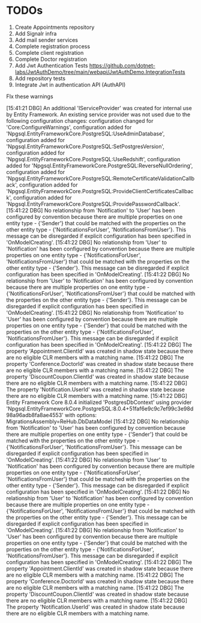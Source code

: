# TODOs
1. Create Appointments repository
2. Add Signalr infra
3. Add mail sender services
4. Complete registration process
5. Complete client registration
6. Complete Doctor registration 
3. Add Jwt Authentication Tests https://github.com/dotnet-labs/JwtAuthDemo/tree/main/webapi/JwtAuthDemo.IntegrationTests 
2. Add repository tests
4. Integrate Jwt in authentication API  (AuthAPI)

FIx these warnings

[15:41:21 DBG] An additional 'IServiceProvider' was created for internal use by Entity Framework. An existing service provider was not used due to the following configuration changes: configuration changed for 'Core:ConfigureWarnings', configuration added for 'Npgsql.EntityFrameworkCore.PostgreSQL:UseAdminDatabase', configuration added for 'Npgsql.EntityFrameworkCore.PostgreSQL:SetPostgresVersion', configuration added for 'Npgsql.EntityFrameworkCore.PostgreSQL:UseRedshift', configuration added for 'Npgsql.EntityFrameworkCore.PostgreSQL:ReverseNullOrdering', configuration added for 'Npgsql.EntityFrameworkCore.PostgreSQL:RemoteCertificateValidationCallback', configuration added for 'Npgsql.EntityFrameworkCore.PostgreSQL:ProvideClientCertificatesCallback', configuration added for 'Npgsql.EntityFrameworkCore.PostgreSQL:ProvidePasswordCallback'.
[15:41:22 DBG] No relationship from 'Notification' to 'User' has been configured by convention because there are multiple properties on one entity type - {'Sender'} that could be matched with the properties on the other entity type - {'NotificationsForUser', 'NotificationsFromUser'}. This message can be disregarded if explicit configuration has been specified in 'OnModelCreating'.
[15:41:22 DBG] No relationship from 'User' to 'Notification' has been configured by convention because there are multiple properties on one entity type - {'NotificationsForUser', 'NotificationsFromUser'} that could be matched with the properties on the other entity type - {'Sender'}. This message can be disregarded if explicit configuration has been specified in 'OnModelCreating'.
[15:41:22 DBG] No relationship from 'User' to 'Notification' has been configured by convention because there are multiple properties on one entity type - {'NotificationsForUser', 'NotificationsFromUser'} that could be matched with the properties on the other entity type - {'Sender'}. This message can be disregarded if explicit configuration has been specified in 'OnModelCreating'.
[15:41:22 DBG] No relationship from 'Notification' to 'User' has been configured by convention because there are multiple properties on one entity type - {'Sender'} that could be matched with the properties on the other entity type - {'NotificationsForUser', 'NotificationsFromUser'}. This message can be disregarded if explicit configuration has been specified in 'OnModelCreating'.
[15:41:22 DBG] The property 'Appointment.ClientId' was created in shadow state because there are no eligible CLR members with a matching name.
[15:41:22 DBG] The property 'Conference.DoctorId' was created in shadow state because there are no eligible CLR members with a matching name.
[15:41:22 DBG] The property 'DiscountCoupon.ClientId' was created in shadow state because there are no eligible CLR members with a matching name.
[15:41:22 DBG] The property 'Notification.UserId' was created in shadow state because there are no eligible CLR members with a matching name.
[15:41:22 DBG] Entity Framework Core 8.0.4 initialized 'PostgresDbContext' using provider 'Npgsql.EntityFrameworkCore.PostgreSQL:8.0.4+51faf6e9c9c7ef99c3e98d98a96adb8fa8ae4553' with options: MigrationsAssembly=ReHub.DbDataModel
[15:41:22 DBG] No relationship from 'Notification' to 'User' has been configured by convention because there are multiple properties on one entity type - {'Sender'} that could be matched with the properties on the other entity type - {'NotificationsForUser', 'NotificationsFromUser'}. This message can be disregarded if explicit configuration has been specified in 'OnModelCreating'.
[15:41:22 DBG] No relationship from 'User' to 'Notification' has been configured by convention because there are multiple properties on one entity type - {'NotificationsForUser', 'NotificationsFromUser'} that could be matched with the properties on the other entity type - {'Sender'}. This message can be disregarded if explicit configuration has been specified in 'OnModelCreating'.
[15:41:22 DBG] No relationship from 'User' to 'Notification' has been configured by convention because there are multiple properties on one entity type - {'NotificationsForUser', 'NotificationsFromUser'} that could be matched with the properties on the other entity type - {'Sender'}. This message can be disregarded if explicit configuration has been specified in 'OnModelCreating'.
[15:41:22 DBG] No relationship from 'Notification' to 'User' has been configured by convention because there are multiple properties on one entity type - {'Sender'} that could be matched with the properties on the other entity type - {'NotificationsForUser', 'NotificationsFromUser'}. This message can be disregarded if explicit configuration has been specified in 'OnModelCreating'.
[15:41:22 DBG] The property 'Appointment.ClientId' was created in shadow state because there are no eligible CLR members with a matching name.
[15:41:22 DBG] The property 'Conference.DoctorId' was created in shadow state because there are no eligible CLR members with a matching name.
[15:41:22 DBG] The property 'DiscountCoupon.ClientId' was created in shadow state because there are no eligible CLR members with a matching name.
[15:41:22 DBG] The property 'Notification.UserId' was created in shadow state because there are no eligible CLR members with a matching name.